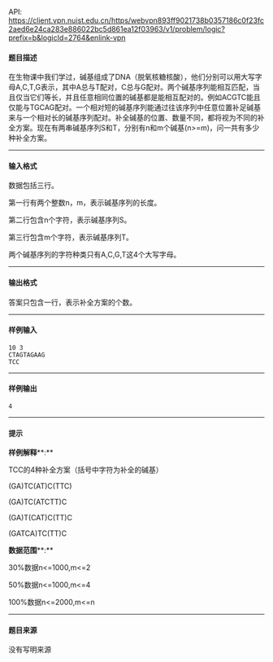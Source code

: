 API: https://client.vpn.nuist.edu.cn/https/webvpn893ff9021738b0357186c0f23fc2aed6e24ca283e886022bc5d861ea12f03963/v1/problem/logic?prefix=b&logicId=2764&enlink-vpn

#### 题目描述

在生物课中我们学过，碱基组成了DNA（脱氧核糖核酸），他们分别可以用大写字母A,C,T,G表示，其中A总与T配对，C总与G配对。两个碱基序列能相互匹配，当且仅当它们等长，并且任意相同位置的碱基都是能相互配对的。例如ACGTC能且仅能与TGCAG配对。一个相对短的碱基序列能通过往该序列中任意位置补足碱基来与一个相对长的碱基序列配对。补全碱基的位置、数量不同，都将视为不同的补全方案。现在有两串碱基序列S和T，分别有n和m个碱基(n>=m)，问一共有多少种补全方案。

---

#### 输入格式

数据包括三行。

第一行有两个整数n，m，表示碱基序列的长度。

第二行包含n个字符，表示碱基序列S。

第三行包含m个字符，表示碱基序列T。

两个碱基序列的字符种类只有A,C,G,T这4个大写字母。

---

#### 输出格式

答案只包含一行，表示补全方案的个数。

---

#### 样例输入
```
10 3
CTAGTAGAAG
TCC

```

---

#### 样例输出
```
4
```

---

#### 提示

**样例解释****:**

TCC的4种补全方案（括号中字符为补全的碱基）

(GA)TC(AT)C(TTC)

(GA)TC(ATCTT)C

(GA)T(CAT)C(TT)C

(GATCA)TC(TT)C

**数据范围****:**

30%数据n<=1000,m<=2

50%数据n<=1000,m<=4

100%数据n<=2000,m<=n

---

#### 题目来源

没有写明来源